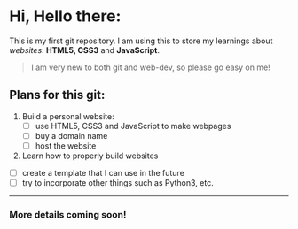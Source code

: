 # Hi, Hello there:

This is my first git repository. I am using this to store my learnings about
*websites*: **HTML5, CSS3** and **JavaScript**.

> I am very new to both git and web-dev, so please go easy on me!

## Plans for this git:
1. Build a personal website:
   - [ ] use HTML5, CSS3 and JavaScript to make webpages
   - [ ] buy a domain name
   - [ ] host the website
2. Learn how to properly build websites
  - [ ] create a template that I can use in the future
  - [ ] try to incorporate other things such as Python3, etc.

---

### More details coming soon!
